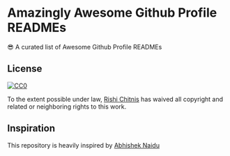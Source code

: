 # Amazingly Awesome Github Profile READMEs

😎 A curated list of Awesome Github Profile READMEs


## License

[![CC0](https://licensebuttons.net/p/zero/1.0/88x31.png)](https://creativecommons.org/publicdomain/zero/1.0/)

To the extent possible under law, [Rishi Chitnis](https://rishichitnis007@yahoo.com/) has waived all copyright and related or neighboring rights to this work.


## Inspiration

This repository is heavily inspired by [Abhishek Naidu](https://github.com/abhisheknaidu/awesome-github-profile-readmes)

